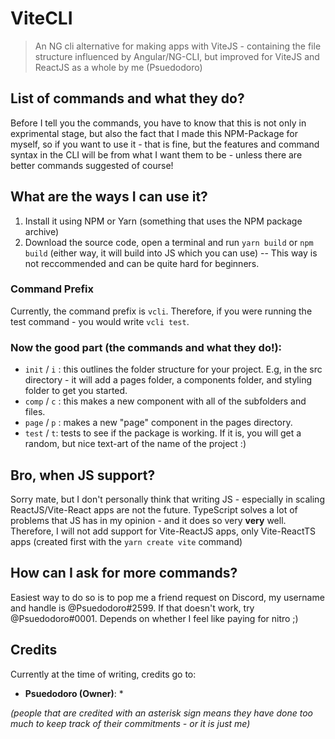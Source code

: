 # ViteCLI
> An NG cli alternative for making apps with ViteJS - containing the file structure influenced by Angular/NG-CLI, but improved for ViteJS and ReactJS as a whole by me (Psuedodoro)

## List of commands and what they do?
Before I tell you the commands, you have to know that this is not only in exprimental stage, but also the fact that I made this NPM-Package for myself, so if you want to use it - that is fine, but the features and command syntax in the CLI will be from what I want them to be - unless there are better commands suggested of course!

## What are the ways I can use it?
1. Install it using NPM or Yarn (something that uses the NPM package archive)
2. Download the source code, open a terminal and run `yarn build` or `npm build` (either way, it will build into JS which you can use) -- This way is not reccommended and can be quite hard for beginners.

### **Command Prefix**
Currently, the command prefix is `vcli`. Therefore, if you were running the test command - you would write `vcli test`.

### **Now the good part (the commands and what they do!):**
- `init` / `i` : this outlines the folder structure for your project. E.g, in the src directory - it will add a pages folder, a components folder, and styling folder to get you started.
- `comp` / `c` : this makes a new component with all of the subfolders and files.
- `page` / `p` : makes a new "page" component in the pages directory.
- `test` / `t`: tests to see if the package is working. If it is, you will get a random, but nice text-art of the name of the project :)

## Bro, when JS support?
Sorry mate, but I don't personally think that writing JS - especially in scaling ReactJS/Vite-React apps are not the future. TypeScript solves a lot of problems that JS has in my opinion - and it does so very **very** well. Therefore, I will not add support for Vite-ReactJS apps, only Vite-ReactTS apps (created first with the `yarn create vite` command)

## How can I ask for more commands?
Easiest way to do so is to pop me a friend request on Discord, my username and handle is @Psuedodoro#2599. If that doesn't work, try @Psuedodoro#0001. Depends on whether I feel like paying for nitro ;)

## Credits
Currently at the time of writing, credits go to:
- **Psuedodoro (Owner)**: *

*(people that are credited with an asterisk sign means they have done too much to keep track of their commitments - or it is just me)*
<!-- ## What's coming next/todo for the CLI: -->